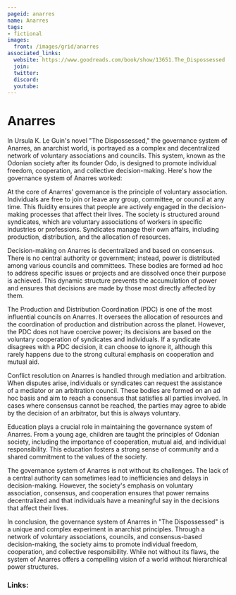 ```yaml
---
pageid: anarres
name: Anarres  
tags: 
- fictional
images:
  front: /images/grid/anarres
associated_links:
  website: https://www.goodreads.com/book/show/13651.The_Dispossessed
  join: 
  twitter: 
  discord: 
  youtube:
---
```


# Anarres

In Ursula K. Le Guin's novel "The Dispossessed," the governance system of Anarres, an anarchist world, is portrayed as a complex and decentralized network of voluntary associations and councils. This system, known as the Odonian society after its founder Odo, is designed to promote individual freedom, cooperation, and collective decision-making. Here's how the governance system of Anarres worked:

At the core of Anarres' governance is the principle of voluntary association. Individuals are free to join or leave any group, committee, or council at any time. This fluidity ensures that people are actively engaged in the decision-making processes that affect their lives. The society is structured around syndicates, which are voluntary associations of workers in specific industries or professions. Syndicates manage their own affairs, including production, distribution, and the allocation of resources.

Decision-making on Anarres is decentralized and based on consensus. There is no central authority or government; instead, power is distributed among various councils and committees. These bodies are formed ad hoc to address specific issues or projects and are dissolved once their purpose is achieved. This dynamic structure prevents the accumulation of power and ensures that decisions are made by those most directly affected by them.

The Production and Distribution Coordination (PDC) is one of the most influential councils on Anarres. It oversees the allocation of resources and the coordination of production and distribution across the planet. However, the PDC does not have coercive power; its decisions are based on the voluntary cooperation of syndicates and individuals. If a syndicate disagrees with a PDC decision, it can choose to ignore it, although this rarely happens due to the strong cultural emphasis on cooperation and mutual aid.

Conflict resolution on Anarres is handled through mediation and arbitration. When disputes arise, individuals or syndicates can request the assistance of a mediator or an arbitration council. These bodies are formed on an ad hoc basis and aim to reach a consensus that satisfies all parties involved. In cases where consensus cannot be reached, the parties may agree to abide by the decision of an arbitrator, but this is always voluntary.

Education plays a crucial role in maintaining the governance system of Anarres. From a young age, children are taught the principles of Odonian society, including the importance of cooperation, mutual aid, and individual responsibility. This education fosters a strong sense of community and a shared commitment to the values of the society.

The governance system of Anarres is not without its challenges. The lack of a central authority can sometimes lead to inefficiencies and delays in decision-making. However, the society's emphasis on voluntary association, consensus, and cooperation ensures that power remains decentralized and that individuals have a meaningful say in the decisions that affect their lives.

In conclusion, the governance system of Anarres in "The Dispossessed" is a unique and complex experiment in anarchist principles. Through a network of voluntary associations, councils, and consensus-based decision-making, the society aims to promote individual freedom, cooperation, and collective responsibility. While not without its flaws, the system of Anarres offers a compelling vision of a world without hierarchical power structures.

### Links:

